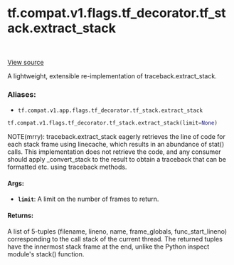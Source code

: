 <div itemscope itemtype="http://developers.google.com/ReferenceObject">
<meta itemprop="name" content="tf.compat.v1.flags.tf_decorator.tf_stack.extract_stack" />
<meta itemprop="path" content="Stable" />
</div>

# tf.compat.v1.flags.tf_decorator.tf_stack.extract_stack

<!-- Insert buttons -->

<table class="tfo-notebook-buttons tfo-api" align="left">
</table>

<a target="_blank" href="/code/stable/tensorflow/python/util/tf_stack.py">View source</a>



<!-- Start diff -->
A lightweight, extensible re-implementation of traceback.extract_stack.

### Aliases:

* `tf.compat.v1.app.flags.tf_decorator.tf_stack.extract_stack`


``` python
tf.compat.v1.flags.tf_decorator.tf_stack.extract_stack(limit=None)
```



<!-- Placeholder for "Used in" -->

NOTE(mrry): traceback.extract_stack eagerly retrieves the line of code for
    each stack frame using linecache, which results in an abundance of stat()
    calls. This implementation does not retrieve the code, and any consumer
    should apply _convert_stack to the result to obtain a traceback that can
    be formatted etc. using traceback methods.

#### Args:


* <b>`limit`</b>: A limit on the number of frames to return.


#### Returns:

A list of 5-tuples
    (filename, lineno, name, frame_globals, func_start_lineno)
corresponding to the call stack of the current thread.  The returned tuples
have the innermost stack frame at the end, unlike the Python inspect
module's stack() function.
